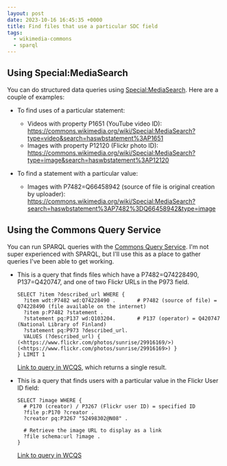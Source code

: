 ```yaml
---
layout: post
date: 2023-10-16 16:45:35 +0000
title: Find files that use a particular SDC field
tags:
  - wikimedia-commons
  - sparql
---
```

## Using Special:MediaSearch

You can do structured data queries using [Special:MediaSearch](https://www.mediawiki.org/wiki/Help:MediaSearch#Statements_and_structured_data).
Here are a couple of examples:

*   To find uses of a particular statement:

    *   Videos with property P1651 (YouTube video ID): <https://commons.wikimedia.org/wiki/Special:MediaSearch?type=video&search=haswbstatement%3AP1651>
    *   Images with property P12120 (Flickr photo ID): <https://commons.wikimedia.org/wiki/Special:MediaSearch?type=image&search=haswbstatement%3AP12120>

*   To find a statement with a particular value:

    *   Images with P7482=Q66458942 (source of file is original creation by uploader): <https://commons.wikimedia.org/wiki/Special:MediaSearch?search=haswbstatement%3AP7482%3DQ66458942&type=image>

## Using the Commons Query Service

You can run SPARQL queries with the [Commons Query Service](https://commons.wikimedia.org/wiki/Commons:SPARQL_query_service).
I'm not super experienced with SPARQL, but I'll use this as a place to gather queries I've been able to get working.

*   This is a query that finds files which have a P7482=Q74228490, P137=Q420747, and one of two Flickr URLs in the P973 field.

    ```sparql
    SELECT ?item ?described_url WHERE {
      ?item wdt:P7482 wd:Q74228490 .       # P7482 (source of file) = Q74228490 (file available on the internet)
      ?item p:P7482 ?statement .
      ?statement pq:P137 wd:Q103204.       # P137 (operator) = Q420747 (National Library of Finland)
      ?statement pq:P973 ?described_url.
      VALUES (?described_url) { (<https://www.flickr.com/photos/sunrise/29916169/>) (<https://www.flickr.com/photos/sunrise/29916169>) }
    } LIMIT 1
    ```

    [Link to query in WCQS](https://commons-query.wikimedia.org/#SELECT%20%3Fitem%20%3Fdescribed_url%20WHERE%20%7B%0A%20%20%3Fitem%20wdt%3AP7482%20wd%3AQ74228490%20.%20%20%20%20%20%20%20%23%20P7482%20%28source%20of%20file%29%20%3D%20Q74228490%20%28file%20available%20on%20the%20internet%29%0A%20%20%3Fitem%20p%3AP7482%20%3Fstatement%20.%0A%20%20%3Fstatement%20pq%3AP137%20wd%3AQ103204.%20%20%20%20%20%20%20%23%20P137%20%28operator%29%20%3D%20Q420747%20%28National%20Library%20of%20Finland%29%0A%20%20%3Fstatement%20pq%3AP973%20%3Fdescribed_url.%0A%20%20VALUES%20%28%3Fdescribed_url%29%20%7B%20%28%3Chttps%3A%2F%2Fwww.flickr.com%2Fphotos%2Fsunrise%2F29916169%2F%3E%29%20%28%3Chttps%3A%2F%2Fwww.flickr.com%2Fphotos%2Fsunrise%2F29916169%3E%29%20%7D%0A%7D%20LIMIT%201), which returns a single result.

*   This is a query that finds users with a particular value in the Flickr User ID field:

    ```sparql
    SELECT ?image WHERE {
      # P170 (creator) / P3267 (Flickr user ID) = specified ID
      ?file p:P170 ?creator .
      ?creator pq:P3267 "52498302@N08" .
  
      # Retrieve the image URL to display as a link
      ?file schema:url ?image .
    }
    ```
    
    [Link to query in WCQS](https://commons-query.wikimedia.org/#SELECT%20%3Fimage%20WHERE%20%7B%0A%20%20%23%20P170%20%28creator%29%20%2F%20P3267%20%28Flickr%20user%20ID%29%20%3D%20specified%20ID%0A%20%20%3Ffile%20p%3AP170%20%3Fcreator%20.%0A%20%20%3Fcreator%20pq%3AP3267%20%2252498302%40N08%22%20.%0A%20%20%0A%20%20%23%20Retrieve%20the%20image%20URL%20to%20display%20as%20a%20link%0A%20%20%3Ffile%20schema%3Aurl%20%3Fimage%20.%0A%7D%0A)
